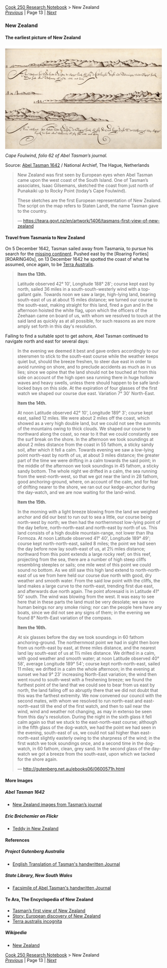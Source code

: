 [Cook 250 Research Notebook](../) > New Zealand  
*[Previous](../p12-aotearoa/)* | Page 13 | *[Next](../p14-waka-landing/)*
### New Zealand

#### The earliest picture of New Zealand

![Cape Foulwind, folio 62 in Tasman Journal](pictures/148x100-WxHmm-new-zealand.jpg)
*Cape Foulwind, folio 62 of Abel Tasman’s journal.*

Source: [Abel Tasman 1642](http://abeltasman.org.nz/images/) / National Archief, The Hague, Netherlands

> New Zealand was first seen by European eyes when Abel Tasman came upon
> the west coast of the South Island. One of Tasman’s associates,
> Isaac Gilsemans, sketched the coast from just north of Punakaiki
> up to Rocky Point (today’s Cape Foulwind).
>
> These sketches are the first European representation of New Zealand.
> The script on the map refers to Staten Landt, the name Tasman gave to
> the country.
>
> — https://teara.govt.nz/en/artwork/1406/tasmans-first-view-of-new-zealand

#### Travel from Tasmania to New Zealand

On 5 December 1642, Tasman sailed away from Tasmania, to pursue his search
for the [missing continent][TERRA_AUSTRALIS]. Pushed east by the
[Roaring Forties][ROARING40s], on 13 December 1642 he spotted the coast
of what he assumed, once again, to be [Terra Australis][TERRA_AUSTRALIS].

> **Item the 13th.**
>
> Latitude observed 42° 10', Longitude 188° 28'; course kept east by north,
> sailed 36 miles in a south-south-westerly wind with a top-gallant gale.
> Towards noon we saw a large, high-lying land, bearing south-east of us
> at about 15 miles distance; we turned our course to the south-east,
> making straight for this land, fired a gun and in the afternoon
> hoisted the white flag, upon which the officers of the Zeehaan
> came on board of us, with whom we resolved to touch at the said land
> as quickly as at all possible, for such reasons as are more amply
> set forth in this day's resolution.

Failing to find a suitable spot to get ashore, Abel Tasman continued to
navigate north and east for several days:

> In the evening we deemed it best
> and gave orders accordingly to our steersmen to stick to the south-east
> course while the weather keeps quiet but, should the breeze freshen,
> to steer due east in order to avoid running on shore, and to preclude
> accidents as much as in us lies; since we opine that the land should not
> be touched at from this side on account of the high open sea running there
> in huge hollow waves and heavy swells, unless there should happen to be
> safe land-locked bays on this side. At the expiration of four glasses of
> the first watch we shaped our course due east. Variation 7° 30' North-East.
>
> **Item the 14th.**
>
> At noon Latitude observed 42° 10', Longitude 189° 3'; course kept east,
> sailed 12 miles. We were about 2 miles off the coast, which showed as a
> very high double land, but we could not see the summits of the mountains
> owing to thick clouds. We shaped our course to northward along the coast,
> so near to it that we could constantly see the surf break on the shore.
> In the afternoon we took soundings at about 2 miles distance from the coast
> in 55 fathom, a sticky sandy soil, after which it fell a calm. Towards
> evening we saw a low-lying point north-east by north of us, at about 3 miles
> distance; the greater part of the time we were drifting in a calm towards
> the said point; in the middle of the afternoon we took soundings in
> 45 fathom, a sticky sandy bottom. The whole night we drifted in a calm,
> the sea running from the west-north-west, so that we got near the land
> in 28 fathom, good anchoring-ground, where, on account of the calm, and
> for fear of drifting nearer to the shore, we ran out our kedge-anchor
> during the day-watch, and we are now waiting for the land-wind.
>
> **Item the 15th.**
>
> In the morning with a light breeze blowing from the land
> we weighed anchor and did our best to run out to sea a little,
> our course being north-west by north; we then had the northernmost
> low-lying point of the day before, north-north-east and north-east
> by north of us. This land consists of a high double mountain-range,
> not lower than Ilha Formoza. At noon Latitude observed 41° 40',
> Longitude 189° 49'; course kept north-north-east, sailed 8 miles;
> the point we had seen the day before now lay south-east of us, at 2½
> miles distance; northward from this point extends a large rocky reef;
> on this reef, projecting from the sea, there are a number of high steep
> cliffs resembling steeples or sails; one mile west of this point we could
> sound no bottom. As we still saw this high land extend to north-north-east
> of us we from here held our course due north with good, dry weather and
> smooth water. From the said low point with the cliffs, the land makes a
> large curve to the north-east, trending first due east, and afterwards due
> north again. The point aforesaid is in Latitude 41° 50' south. The wind was
> blowing from the west. It was easy to see here that in these parts the land
> must be very desolate; we saw no human beings nor any smoke rising; nor can
> the people here have any boats, since we did not see any signs of them; in
> the evening we found 8° North-East variation of the compass.
>
> **Item the 16th.**
>
> At six glasses before the day we took soundings in 60 fathom
> anchoring-ground. The northernmost point we had in sight then
> bore from us north-east by east, at three miles distance, and the
> nearest land lay south-east of us at 1½ miles distance. We drifted
> in a calm, with good weather and smooth water; at noon Latitude
> observed 40° 58', average Longitude 189° 54'; course kept north-north-east,
> sailed 11 miles; we drifted in a calm the whole afternoon; in the evening
> at sunset we had 9° 23' increasing North-East variation; the wind then went
> round to south-west with a freshening breeze; we found the furthest point
> of the land that we could see to bear from us east by north, the land
> falling off so abruptly there that we did not doubt that this was the
> farthest extremity. We now convened our council with the second mates,
> with whom we resolved to run north-east and east-north-east till the end
> of the first watch, and then to sail near the wind, wind and weather not
> changing, as may in extenso be seen from this day's resolution. During the
> night in the sixth glass it fell calm again so that we stuck to the
> east-north-east course; although in the fifth glass of the dog-watch,
> we had the point we had seen in the evening, south-east of us, we could
> not sail higher than east-north-east slightly easterly owing to the
> sharpness of the wind; in the first watch we took soundings once, and
> a second time in the dog-watch, in 60 fathom, clean, grey sand. In the
> second glass of the day-watch we got a breeze from the south-east, upon
> which we tacked for the shore again.
>
> — http://gutenberg.net.au/ebooks06/0600571h.html

[TERRA_AUSTRALIS]: https://en.wikipedia.org/wiki/Terra_Australis

#### More Images

##### Abel Tasman 1642

* [New Zealand images from Tasman’s journal](http://abeltasman.org.nz/images/)

##### Eric Bréchemier on Flickr

* [Teddy in New Zealand](https://www.flickr.com/photos/eric_brechemier/3319885337/in/album-72157611251752316/)

#### References

##### Project Gutenberg Australia

* [English Translation of Tasman's handwritten Journal](http://gutenberg.net.au/ebooks06/0600571h.html#journal)

##### State Library, New South Wales

* [Facsimile of Abel Tasman's handwritten Journal](http://archival.sl.nsw.gov.au/Details/archive/110320645)

#### Te Ara, The Encyclopedia of New Zealand

* [Tasman’s first view of New Zealand](https://teara.govt.nz/en/artwork/1406/tasmans-first-view-of-new-zealand)
* [Story: European discovery of New Zealand](https://teara.govt.nz/en/european-discovery-of-new-zealand)
* [Terra australis incognita](https://teara.govt.nz/en/zoomify/1403/terra-australis-incognita)

##### Wikipedia

* [New Zealand](https://en.wikipedia.org/wiki/New_Zealand#Etymology)

[Cook 250 Research Notebook](../) > New Zealand  
*[Previous](../p12-aotearoa/)* | Page 13 | *[Next](../p14-waka-landing/)*
